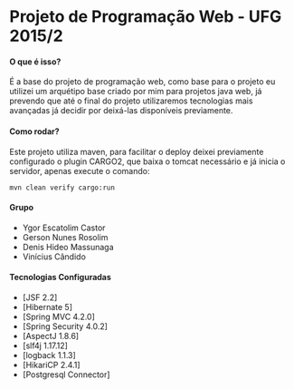 Projeto de Programação Web - UFG 2015/2
========

#### O que é isso?

É a base do projeto de programação web, como base para o projeto eu utilizei um arquétipo base criado por mim
para projetos java web, já prevendo que até o final do projeto utilizaremos tecnologias mais avançadas já decidir por deixá-las
disponíveis previamente.

#### Como rodar?

Este projeto utiliza maven, para facilitar o deploy deixei previamente configurado o plugin CARGO2, que baixa o tomcat necessário e já
inicia o servidor, apenas execute o comando:

    mvn clean verify cargo:run


#### Grupo
* Ygor Escatolim Castor
* Gerson Nunes Rosolim
* Denis Hideo Massunaga
* Vinícius Cândido

#### Tecnologias Configuradas

* [JSF 2.2]
* [Hibernate 5]
* [Spring MVC 4.2.0]
* [Spring Security 4.0.2]
* [AspectJ 1.8.6]
* [slf4j 1.17.12]
* [logback 1.1.3]
* [HikariCP 2.4.1]
* [Postgresql Connector]
